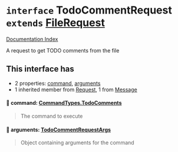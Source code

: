 # `interface` TodoCommentRequest `extends` [FileRequest](../interface.FileRequest/README.md)

[Documentation Index](../README.md)

A request to get TODO comments from the file

## This interface has

- 2 properties:
[command](#-command-commandtypestodocomments),
[arguments](#-arguments-todocommentrequestargs)
- 1 inherited member from [Request](../interface.Request/README.md), 1 from [Message](../interface.Message/README.md)


#### 📄 command: [CommandTypes.TodoComments](../enum.CommandTypes/README.md#todocomments--todocomments)

> The command to execute



#### 📄 arguments: [TodoCommentRequestArgs](../interface.TodoCommentRequestArgs/README.md)

> Object containing arguments for the command



